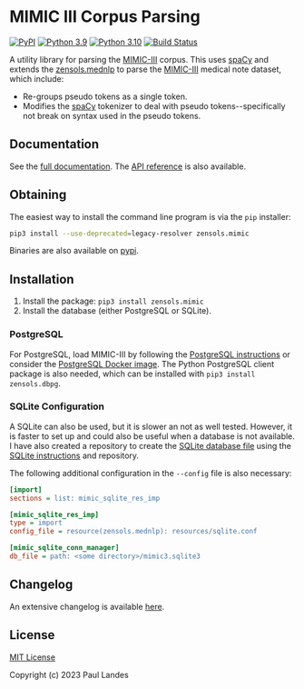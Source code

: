 # MIMIC III Corpus Parsing

[![PyPI][pypi-badge]][pypi-link]
[![Python 3.9][python39-badge]][python39-link]
[![Python 3.10][python310-badge]][python310-link]
[![Build Status][build-badge]][build-link]

A utility library for parsing the [MIMIC-III] corpus.  This uses [spaCy] and
extends the [zensols.mednlp] to parse the [MIMIC-III] medical note dataset,
which include:

* Re-groups pseudo tokens as a single token.
* Modifies the [spaCy] tokenizer to deal with pseudo tokens--specifically not
  break on syntax used in the pseudo tokens.


## Documentation

See the [full documentation](https://plandes.github.io/mimic/index.html).
The [API reference](https://plandes.github.io/mimic/api.html) is also
available.


## Obtaining

The easiest way to install the command line program is via the `pip` installer:
```bash
pip3 install --use-deprecated=legacy-resolver zensols.mimic
```

Binaries are also available on [pypi].


## Installation

1. Install the package: `pip3 install zensols.mimic`
2. Install the database (either PostgreSQL or SQLite).


### PostgreSQL

For PostgreSQL, load MIMIC-III by following the [PostgreSQL instructions] or
consider the [PostgreSQL Docker image].  The Python PostgreSQL client package
is also needed, which can be installed with `pip3 install zensols.dbpg`.


### SQLite Configuration

A SQLite can also be used, but it is slower an not as well tested.  However, it
is faster to set up and could also be useful when a database is not available.
I have also created a repository to create the [SQLite database file] using the
[SQLite instructions] and repository.

The following additional configuration in the `--config` file is also
necessary:
```ini
[import]
sections = list: mimic_sqlite_res_imp

[mimic_sqlite_res_imp]
type = import
config_file = resource(zensols.mednlp): resources/sqlite.conf

[mimic_sqlite_conn_manager]
db_file = path: <some directory>/mimic3.sqlite3
```


## Changelog

An extensive changelog is available [here](CHANGELOG.md).


## License

[MIT License](LICENSE.md)

Copyright (c) 2023 Paul Landes


<!-- links -->
[pypi]: https://pypi.org/project/zensols.mimic/
[pypi-link]: https://pypi.python.org/pypi/zensols.mimic
[pypi-badge]: https://img.shields.io/pypi/v/zensols.mimic.svg
[python39-badge]: https://img.shields.io/badge/python-3.9-blue.svg
[python39-link]: https://www.python.org/downloads/release/python-390
[python310-badge]: https://img.shields.io/badge/python-3.10-blue.svg
[python310-link]: https://www.python.org/downloads/release/python-3100
[build-badge]: https://github.com/plandes/mimic/workflows/CI/badge.svg
[build-link]: https://github.com/plandes/mimic/actions

[MIMIC-III]: https://physionet.org/content/mimiciii-demo/1.4/
[spaCy]: https://spacy.io
[zensols.mednlp]: https://github.com/plandes/mednlp

[SQLite instructions]: https://github.com/MIT-LCP/mimic-code/tree/main/mimic-iii/buildmimic/sqlite
[PostgreSQL instructions]: https://github.com/MIT-LCP/mimic-code/blob/main/mimic-iii/buildmimic/postgres/README.md
[PostgreSQL Docker image]: https://github.com/plandes/mimicdb
[SQLite database file]: https://github.com/plandes/mimicdbsqlite
